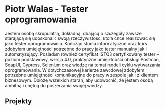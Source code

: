 <h1> Piotr Walas - Tester oprogramowania</h1>
Jestem osobą skrupulatną, dokładną, dbającą o szczegóły zawsze starającą się 
udoskonalić swoją rzeczywistość, która chce realizować się jako tester 
oprogramowania. Kończąc studia informatyczne oraz kurs zdobyłem 
umiejętności potrzebne do pracy jako tester manualny jak i automatyzujący. 
Posiadam również certyfikat ISTQB certyfikowany tester – poziom podstawowy, 
wersja 4.0, praktyczne umiejętności obsługi Postman, SoapUI, Cypress, Selenium 
oraz wiedzę na temat modeli cyklu wytwarzania oprogramowania. W 
dotychczasowej karierze zawodowej zdobyłem potrzebne umiejętności 
komunikacyjne do pracy w zespole jak i z klientem biznesowym. Dołożę wszelkich 
starań, aby udowodnić, że jestem osobą ambitną i chętną do poszerzania swojej 
wiedzy.

## Projekty
